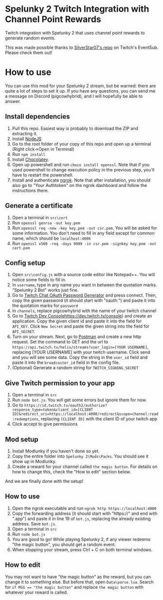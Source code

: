# Spelunky 2 Twitch Integration with Channel Point Rewards
Twitch integration with Spelunky 2 that uses channel point rewards to generate random events.

This was made possible thanks to [SilverStar07's repo](https://github.com/SilverStar07/Twitch-EventSub-Full-Implementation) on Twitch's EventSub. Please check them out!

# How to use
You can use this mod for your Spelunky 2 stream, but be warned: there are quite a lot of steps to set it up. If you have any questions, you can send me a message on Discord (pigcowhybrid), and I will hopefully be able to answer.

## Install dependencies
1. Pull this repo. Easiest way is probably to download the ZIP and extracting it.
2. Install [NodeJS](https://nodejs.org/en)
3. Go to the root folder of your copy of this repo and open up a terminal (Right click->Open in Terminal)
4. Run `npm install`
5. Install [Chocolatey](https://chocolatey.org/install).
6. Open up powershell and run `choco install openssl`. Note that if you used powershell to change execution policy in the previous step, you'll have to restart the powershell.
7. Install and authenticate [ngrok](https://ngrok.com/). Note that after installation, you should also go to "Your Authtoken" on the ngrok dashboard and follow the instructions there.

## Generate a certificate
1. Open a terminal in `src\cert`
2. Run `openssl genrsa -out key.pem`
3. Run `openssl req -new -key key.pem -out csr.pem`. You will be asked for some information. You don't need to fill in any field except for common name, which should be `localhost:4000`
4. Run `openssl x509 -req -days 9999 -in csr.pem -signkey key.pem -out cert.pem`

## Config setup
1. Open `src\config.js` with a source code editor like Notepad++. You will notice some fields to fill in.
2. In `username`, type in any name you want in between the quotation marks. "Spelunky 2 Bot" works just fine.
3. Go to [Twitch Chat OAuth Password Generator](https://twitchapps.com/tmi/) and press connect. Then, copy the given password (it should start with "oauth:") and paste it into the quotation marks for `password`
4. In `channels`, replace pigcowhybrid with the name of your twitch channel
5. Go to [Twitch Dev Console](https://dev.twitch.tv/console)https://dev.twitch.tv/console) and create an application. Copy the given client id and paste it into the field for `API_KEY`. Click `New Secret` and paste the given string into the field for `API_SECRET`.
6. Turn on your stream. Next, go to [Postman](https://www.postman.com/) and create a new http request. Set the command to GET and the url to `https://api.twitch.tv/helix/streams?user_login=[YOUR USERNAME]`, replacing [YOUR USERNAME] with your twitch username. Click send and you will see some data. Copy the string in the `user_id` field and paste it into the `broadcaster_id` field in the config file.
7. (Optional) Generate a random string for `TWITCH_SIGNING_SECRET`

## Give Twitch permission to your app
1. Open a terminal in `src`
2. Run `node bot.js`. You will get some errors but ignore them for now.
3. Go to `https://id.twitch.tv/oauth2/authorize?response_type=token&client_id=[CLIENT ID]&redirect_uri=https://localhost:4000/redirect&scope=channel:read:redemptions`, replacing `[CLIENT ID]` with the client ID of your twitch app
4. Click accept to give permissions

## Mod setup
1. Install Modlunky if you haven't done so yet.
2. Copy the entire folder into `Spelunky 2\Mods\Packs`. You should see it show up in Modlunky.
3. Create a reward for your channel called `the magic button`. For details on how to change this, check the "How to edit" section below.

And we are finally done with the setup!

## How to use
1. Open the ngrok executable and run `ngrok http https://localhost:4000`
2. Copy the forwarding address (it should start with "https://" and end with ".app") and paste it in line 19 of `bot.js`, replacing the already existing address. Save `bot.js`.
3. Open a terminal in `src`
4. Run `node bot.js`
5. You are good to go! While playing Spelunky 2, if any viewer redeems "the magic button", you should get a random event.
6. When stopping your stream, press Ctrl + C on both terminal windows.

## How to edit
You may not want to have "the magic button" as the reward, but you can change it to something else. But before that, open `Data\parse.lua`. Search for `if MSG == "the magic button"` and replace `the magic button` with whatever your reward is called.
